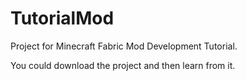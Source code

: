 # TutorialMod
Project for Minecraft Fabric Mod Development Tutorial.

You could download the project and then learn from it.
